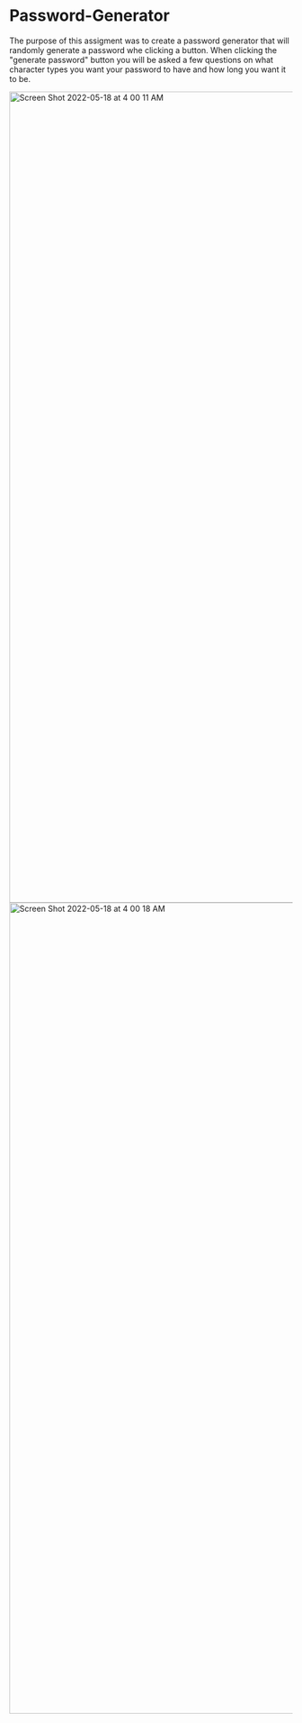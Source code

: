 # Password-Generator

The purpose of this assigment was to create a password generator that will randomly generate a password whe clicking a button.
When clicking the "generate password" button you will be asked a few questions on what character types you want your password to have and how long you want it to be.

<img width="1440" alt="Screen Shot 2022-05-18 at 4 00 11 AM" src="https://user-images.githubusercontent.com/15239020/169024197-ee21df4c-58d4-4eb1-8b35-30e41538d9b4.png">
<img width="1440" alt="Screen Shot 2022-05-18 at 4 00 18 AM" src="https://user-images.githubusercontent.com/15239020/169024243-b1178648-1a39-4055-97ea-ac4678e4f43a.png">
